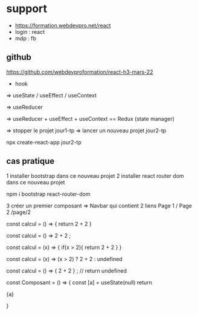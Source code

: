 # support 

- https://formation.webdevpro.net/react
- login : react
- mdp : fb

## github

https://github.com/webdevproformation/react-h3-mars-22

- hook 

=> useState / useEffect / useContext 

=> useReducer 

=> useReducer + useEffect + useContext == Redux (state manager)

=> stopper le projet jour1-tp 
=> lancer un nouveau projet jour2-tp 

npx create-react-app jour2-tp

## cas pratique 

1 installer bootstrap dans ce nouveau projet 
2 installer react router dom dans ce nouveau projet

npm i bootstrap react-router-dom

3 créer un premier composant => Navbar 
qui contient 2 liens 
Page 1 /
Page 2 /page/2

const calcul = () => { 
    return 2 + 2
}

const calcul = () => 2 + 2 ;

const calcul = (x) => {
    if(x > 2){
        return 2 + 2
    }
}

const calcul = (x) => (x > 2) ? 2 + 2 : undefined 

const calcul = () => { 2 + 2 } ; // return undefined 

const Composant = () => {
    const [a] = useState(null)
    return <p>{a}</p>
}